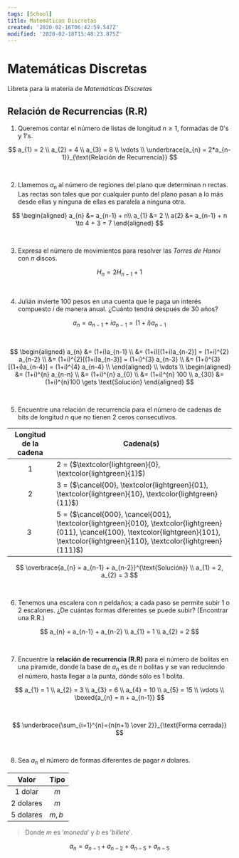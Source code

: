 ```yaml
---
tags: [School]
title: Matemáticas Discretas
created: '2020-02-16T06:42:59.547Z'
modified: '2020-02-18T15:48:23.875Z'
---
```


# Matemáticas Discretas

Libreta para la materia de *Matemáticas Discretas*

## Relación de Recurrencias (R.R) 

1. Queremos contar el número de listas de longitud $n \ge 1$, formadas de $0$'s y $1$'s.

$$
a_{1} = 2 \\
a_{2} = 4 \\ 
a_{3} = 8 \\
\vdots \\
\underbrace{a_{n} = 2*a_{n-1}}_{\text{Relación de Recurrencia}}
$$

&nbsp;

2. Llamemos $a_{n}$ al número de regiones del plano que determinan $n$ rectas. Las rectas son tales que por cualquier punto del plano pasan a lo más desde ellas y ninguna de ellas es paralela a ninguna otra.

$$
\begin{aligned}
a_{n} &= a_{n-1} + n\\
a_{1} &= 2 \\
a{2} &= a_{n-1} + n \to 4 + 3 = 7 
\end{aligned}
$$

&nbsp;

3. Expresa el número de movimientos para resolver las *Torres de Hanoi* con $n$ discos.

$$
H_{n} = 2H_{n-1} + 1
$$

&nbsp;

4. Julián invierte 100 pesos en una cuenta que le paga un interés compuesto $i$ de manera anual. ¿Cuánto tendrá después de 30 años?

$$
a_{n} = a_{n-1} + ia_{n-1} = (1+i)a_{n-1}
$$

&nbsp;

$$
\begin{aligned}
a_{n} &= (1+i)a_{n-1} \\
&= (1+i)[(1+i)a_{n-2}] = (1+i)^{2} a_{n-2} \\
&= (1+i)^{2}[(1+i)a_{n-3}] = (1+i)^{3} a_{n-3} \\
&= (1+i)^{3}[(1+i)a_{n-4}] = (1+i)^{4} a_{n-4} \\
\end{aligned} \\
\vdots \\
\begin{aligned}
&= (1+i)^{n} a_{n-n} \\
&= (1+i)^{n} a_{0} \\
&= (1+i)^{n} 100 \\
a_{30} &= (1+i)^{n}100 \gets \text{Solución}
\end{aligned}
$$

&nbsp;

5. Encuentre una relación de recurrencia para el número de cadenas de bits de longitud $n$ que no tienen 2 ceros consecutivos.

| **Longitud de la cadena** | **Cadena(s)** |
| :---: | --- |
| 1 | 2 = ($\textcolor{lightgreen}{0}, \textcolor{lightgreen}{1}$) |
| 2 | 3 = ($\cancel{00}, \textcolor{lightgreen}{01}, \textcolor{lightgreen}{10}, \textcolor{lightgreen}{11}$)|
| 3 | 5 = ($\cancel{000}, \cancel{001}, \textcolor{lightgreen}{010}, \textcolor{lightgreen}{011}, \cancel{100}, \textcolor{lightgreen}{101}, \textcolor{lightgreen}{110}, \textcolor{lightgreen}{111}$) |

$$
\overbrace{a_{n} = a_{n-1} + a_{n-2}}^{\text{Solución}} \\
a_{1} = 2, a_{2} = 3
$$

&nbsp;

6. Tenemos una escalera con $n$ peldaños; a cada paso se permite subir 1 o 2 escalones. ¿De cuántas formas diferentes se puede subir? (Encontrar una R.R.)

$$
a_{n} = a_{n-1} + a_{n-2} \\
a_{1} = 1 \\
a_{2} = 2 
$$

&nbsp;

7. Encuentre la **relación de recurrencia (R.R)** para el número de bolitas en una piramide, donde la base de $a_{n}$ es de $n$ bolitas y se van reduciendo el número, hasta llegar a la punta, dónde sólo es $1$ bolita.

$$
a_{1} = 1 \\
a_{2} = 3 \\
a_{3} = 6 \\
a_{4} = 10 \\
a_{5} = 15 \\
\vdots \\
\boxed{a_{n} = n + a_{n-1}}
$$

&nbsp;

$$
\underbrace{\sum_{i=1}^{n}={n(n+1) \over 2}}_{\text{Forma cerrada}}
$$

&nbsp;

8. Sea $a_{n}$ el número de formas diferentes de pagar $n$ dolares.


|   Valor   | Tipo  |
|   :---:   |  :-:  |
| 1 dolar   |  $m$  |
| 2 dolares |  $m$  |
| 5 dolares | $m,b$ | 

> Donde $m$ es $'moneda'$ y $b$ es $'billete'$.

$$
a_{n} = a_{n-1} + a_{n-2} + a_{n-5} + a_{n-5}
$$



